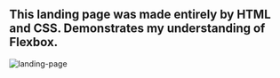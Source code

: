 ## This landing page was made entirely by HTML and CSS. Demonstrates my understanding of Flexbox.

![landing-page](https://github.com/user-attachments/assets/a315ba3d-0738-4896-b14b-a1331bccb9f0)
